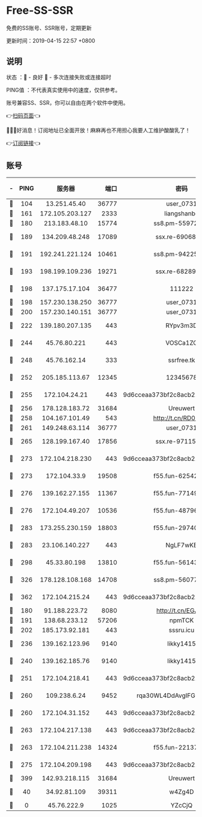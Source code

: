 # Free-SS-SSR

免费的SS账号、SSR账号，定期更新

更新时间：2019-04-15 22:57 +0800

## 说明

状态     ：🙂 - 良好 🙁 - 多次连接失败或连接超时

PING值   ：不代表真实使用中的速度，仅供参考。

账号兼容SS、SSR，你可以自由在两个软件中使用。

👉[扫码页面](https://liesauer.github.io/Free-SS-SSR/)👈

🎉🎉🎉好消息！订阅地址已全面开放！麻麻再也不用担心我要人工维护酸酸乳了！

👉[订阅链接](https://www.liesauer.net/yogurt/subscribe?ACCESS_TOKEN=DAYxR3mMaZAsaqUb)👈

## 账号

|-|PING|服务器|端口|密码|加密方式|区域|
|:----:|:----:|:-----:|-----:|:----:|:----:|:----:|
|🙂|104|13.251.45.40|36777|user_0731|chacha20|SG|
|🙂|161|172.105.203.127|2333|liangshanbo|chacha20|JP|
|🙂|180|213.183.48.10|15774|ss8.pm-55972403|rc4-md5|RU|
|🙂|189|134.209.48.248|17089|ssx.re-69068513|aes-256-cfb|US|
|🙂|191|192.241.221.124|10461|ss8.pm-94225903|aes-256-cfb|US|
|🙂|193|198.199.109.236|19271|ssx.re-68289333|aes-256-cfb|US|
|🙂|198|137.175.17.104|36477|111222|aes-256-cfb|US|
|🙂|198|157.230.138.250|36777|user_0731|chacha20|US|
|🙂|200|157.230.140.151|36777|user_0731|chacha20|US|
|🙂|222|139.180.207.135|443|RYpv3m3D|aes-256-cfb|JP|
|🙂|244|45.76.80.221|443|VOSCa1ZG|aes-256-cfb|DE|
|🙂|248|45.76.162.14|333|ssrfree.tk|aes-256-cfb|SG|
|🙂|252|205.185.113.67|12345|12345678|aes-256-cfb|US|
|🙂|255|172.104.24.21|443|9d6cceaa373bf2c8acb22e60b6a58be6|aes-256-cfb|US|
|🙂|256|178.128.183.72|31684|Ureuwert|chacha20|US|
|🙂|258|104.167.101.49|543|http://t.cn/RD0D7sx|rc4-md5|CA|
|🙂|261|149.248.63.114|36777|user_0731|chacha20|CA|
|🙂|265|128.199.167.40|17856|ssx.re-97115769|aes-256-cfb|SG|
|🙂|273|172.104.218.230|443|9d6cceaa373bf2c8acb22e60b6a58be6|aes-256-cfb|US|
|🙂|273|172.104.33.9|19508|f55.fun-62542017|aes-256-cfb|SG|
|🙂|276|139.162.27.155|11367|f55.fun-77149220|aes-256-cfb|SG|
|🙂|276|172.104.49.207|10536|f55.fun-48796912|aes-256-cfb|SG|
|🙂|283|173.255.230.159|18803|f55.fun-29740639|aes-256-cfb|US|
|🙂|283|23.106.140.227|443|NgLF7wKB|aes-256-cfb|US|
|🙂|298|45.33.80.198|13810|f55.fun-56143757|aes-256-cfb|US|
|🙂|326|178.128.108.168|14708|ss8.pm-56077584|aes-256-cfb|SG|
|🙂|362|172.104.215.24|443|9d6cceaa373bf2c8acb22e60b6a58be6|aes-256-cfb|US|
|🙂|180|91.188.223.72|8080|http://t.cn/EGJIyrl|rc4-md5|RU|
|🙂|191|138.68.233.12|57206|npmTCK|rc4-md5|US|
|🙂|202|185.173.92.181|443|sssru.icu|rc4-md5|RU|
|🙂|236|139.162.123.96|9140|likky1415|aes-256-cfb|JP|
|🙂|240|139.162.185.76|9140|likky1415|aes-256-cfb|DE|
|🙂|251|172.104.218.41|443|9d6cceaa373bf2c8acb22e60b6a58be6|aes-256-cfb|US|
|🙂|260|109.238.6.24|9452|rqa30WL4DdAvgIFG6Fs3znzTa|aes-256-cfb|FR|
|🙂|260|172.104.31.152|443|9d6cceaa373bf2c8acb22e60b6a58be6|aes-256-cfb|US|
|🙂|263|172.104.217.138|443|9d6cceaa373bf2c8acb22e60b6a58be6|aes-256-cfb|US|
|🙂|263|172.104.211.238|14324|f55.fun-22137524|aes-256-cfb|US|
|🙂|275|172.104.209.198|443|9d6cceaa373bf2c8acb22e60b6a58be6|aes-256-cfb|US|
|🙂|399|142.93.218.115|31684|Ureuwert|chacha20|IN|
|🙁|40|34.92.81.109|39311|w4Zg4D|chacha20-ietf|US|
|🙁|0|45.76.222.9|1025|YZcCjQ|rc4-md5|JP|
